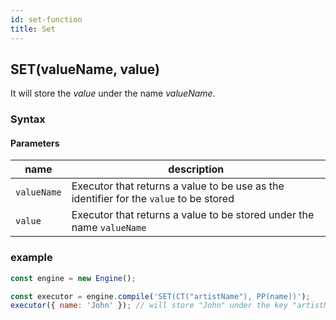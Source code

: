 ```yaml
---
id: set-function
title: Set
---
```


## SET(valueName, value)

It will store the _value_ under the name _valueName_.

### Syntax

<ny-railroad-diagram diagram="Diagram('SET','(',
    NonTerminal('term', optionsBuilder('href', '/docs/syntax/term#term')),
    ',',
    NonTerminal('term', optionsBuilder('href', '/docs/syntax/term#term')),
    ,')')"></ny-railroad-diagram>

#### Parameters

| name        | description                                                                            |
| ----------- | -------------------------------------------------------------------------------------- |
| `valueName` | Executor that returns a value to be use as the identifier for the `value` to be stored |
| `value`     | Executor that returns a value to be stored under the name `valueName`                  |

### example

```javascript
const engine = new Engine();

const executor = engine.compile('SET(CT("artistName"), PP(name))');
executor({ name: 'John' }); // will store "John" under the key "artistName"
```
